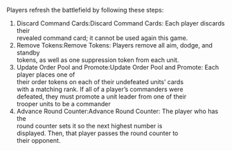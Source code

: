 Players refresh the battlefield by following these steps:  
1. Discard Command Cards:Discard Command Cards: Each player discards their  
revealed command card; it cannot be used again this game.  
2. Remove Tokens:Remove Tokens: Players remove all aim, dodge, and standby  
tokens, as well as one suppression token from each unit.  
3. Update Order Pool and Promote:Update Order Pool and Promote: Each player places one of  
their order tokens on each of their undefeated units’ cards  
with a matching rank. If all of a player’s commanders were  
defeated, they must promote a unit leader from one of their  
trooper units to be a commander  
4. Advance Round Counter:Advance Round Counter: The player who has the  
round counter sets it so the next highest number is  
displayed. Then, that player passes the round counter to  
their opponent.